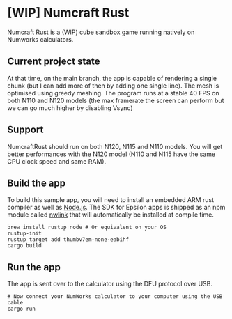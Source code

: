# [WIP] Numcraft Rust

Numcraft Rust is a (WIP) cube sandbox game running natively on Numworks calculators.

## Current project state
At that time, on the main branch, the app is capable of rendering a single chunk (but I can add more of then by adding one single line). The mesh is optimised using greedy meshing.
The program runs at a stable 40 FPS on both N110 and N120 models (the max framerate the screen can perform but we can go much higher by disabling Vsync)

## Support

NumcraftRust should run on both N120, N115 and N110 models. You will get better performances with the N120 model (N110 and N115 have the same CPU clock speed and same RAM).

## Build the app

To build this sample app, you will need to install an embedded ARM rust compiler as well as [Node.js](https://nodejs.org/en/). The SDK for Epsilon apps is shipped as an npm module called [nwlink](https://www.npmjs.com/package/nwlink) that will automatically be installed at compile time.

```shell
brew install rustup node # Or equivalent on your OS
rustup-init
rustup target add thumbv7em-none-eabihf
cargo build
```

## Run the app

The app is sent over to the calculator using the DFU protocol over USB.

```shell
# Now connect your NumWorks calculator to your computer using the USB cable
cargo run
```
